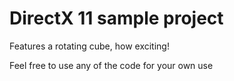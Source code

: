 # DirectX 11 sample project

Features a rotating cube, how exciting!

Feel free to use any of the code for your own use